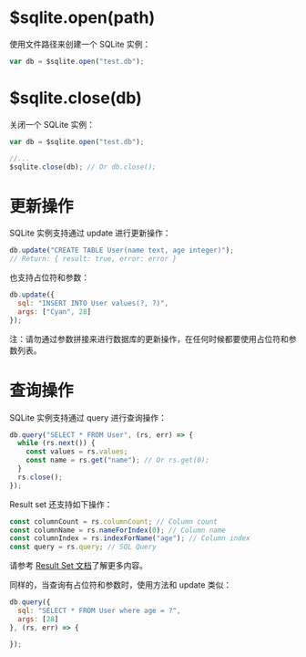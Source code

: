 # $sqlite.open(path)

使用文件路径来创建一个 SQLite 实例：

```js
var db = $sqlite.open("test.db");
```

# $sqlite.close(db)

关闭一个 SQLite 实例：

```js
var db = $sqlite.open("test.db");

//...
$sqlite.close(db); // Or db.close();
```

# 更新操作

SQLite 实例支持通过 update 进行更新操作：

```js
db.update("CREATE TABLE User(name text, age integer)");
// Return: { result: true, error: error }
```

也支持占位符和参数：

```js
db.update({
  sql: "INSERT INTO User values(?, ?)",
  args: ["Cyan", 28]
});
```

注：请勿通过参数拼接来进行数据库的更新操作，在任何时候都要使用占位符和参数列表。

# 查询操作

SQLite 实例支持通过 query 进行查询操作：

```js
db.query("SELECT * FROM User", (rs, err) => {
  while (rs.next()) {
    const values = rs.values;
    const name = rs.get("name"); // Or rs.get(0);
  }
  rs.close();
});
```

Result set 还支持如下操作：

```js
const columnCount = rs.columnCount; // Column count
const columnName = rs.nameForIndex(0); // Column name
const columnIndex = rs.indexForName("age"); // Column index
const query = rs.query; // SQL Query
```

请参考 [Result Set 文档](object/result-set.md)了解更多内容。

同样的，当查询有占位符和参数时，使用方法和 update 类似：

```js
db.query({
  sql: "SELECT * FROM User where age = ?",
  args: [28]
}, (rs, err) => {

});
```
